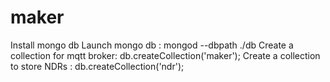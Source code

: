 # maker

Install mongo db
Launch mongo db : mongod --dbpath ./db
Create a collection for mqtt broker: db.createCollection('maker');
Create a collection to store NDRs : db.createCollection('ndr');

